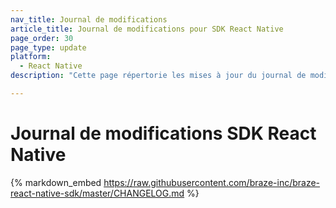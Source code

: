 ```yaml
---
nav_title: Journal de modifications
article_title: Journal de modifications pour SDK React Native
page_order: 30
page_type: update
platform:
  - React Native
description: "Cette page répertorie les mises à jour du journal de modifications concernant le SDK React Native Braze."

---
```


# Journal de modifications SDK React Native

{% markdown_embed https://raw.githubusercontent.com/braze-inc/braze-react-native-sdk/master/CHANGELOG.md %}
